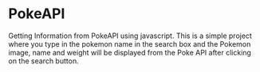 # PokeAPI
Getting Information from PokeAPI using javascript.
This is a simple project where you type in the pokemon name in the search box and the Pokemon image, name and weight will be displayed from the Poke API after clicking on the search button.

